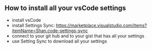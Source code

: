 ## How to install all your vsCode settings

- install vsCode
- install Settings Sync: https://marketplace.visualstudio.com/items?itemName=Shan.code-settings-sync
- connect to your git hub and to your gist that has all your settings
- use Setting Sync to download all your settings
